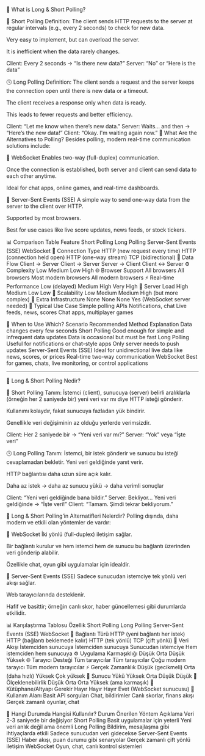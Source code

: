 🧠 What is Long & Short Polling?


🔁 Short Polling
Definition: The client sends HTTP requests to the server at regular intervals (e.g., every 2 seconds) to check for new data.

Very easy to implement, but can overload the server.

It is inefficient when the data rarely changes.


Client: Every 2 seconds → “Is there new data?”
Server: “No” or “Here is the data”



🕓 Long Polling
Definition: The client sends a request and the server keeps the connection open until there is new data or a timeout.

The client receives a response only when data is ready.

This leads to fewer requests and better efficiency.


Client: “Let me know when there’s new data.”
Server: Waits... and then → “Here’s the new data!”
Client: “Okay. I'm waiting again now.”
🔄 What Are the Alternatives to Polling?
Besides polling, modern real-time communication solutions include:



🔌 WebSocket
Enables two-way (full-duplex) communication.

Once the connection is established, both server and client can send data to each other anytime.

Ideal for chat apps, online games, and real-time dashboards.



📡 Server-Sent Events (SSE)
A simple way to send one-way data from the server to the client over HTTP.

Supported by most browsers.

Best for use cases like live score updates, news feeds, or stock tickers.



📊 Comparison Table
Feature	Short Polling	Long Polling	Server-Sent Events (SSE)	WebSocket
🔁 Connection Type	HTTP (new request every time)	HTTP (connection held open)	HTTP (one-way stream)	TCP (bidirectional)
🔄 Data Flow	Client → Server	Client → Server	Server → Client	Client ↔ Server
⚙️ Complexity	Low	Medium	Low	High
🌐 Browser Support	All browsers	All browsers	Most modern browsers	All modern browsers
⚡ Real-time Performance	Low (delayed)	Medium	High	Very High
🧠 Server Load	High	Medium	Low	Low
🔄 Scalability	Low	Medium	Medium	High (but more complex)
🔌 Extra Infrastructure	None	None	None	Yes (WebSocket server needed)
🧱 Typical Use Case	Simple polling APIs	Notifications, chat	Live feeds, news, scores	Chat apps, multiplayer games



🎯 When to Use Which?
Scenario	Recommended Method	Explanation
Data changes every few seconds	Short Polling	Good enough for simple and infrequent data updates
Data is occasional but must be fast	Long Polling	Useful for notifications or chat-style apps
Only server needs to push updates	Server-Sent Events (SSE)	Ideal for unidirectional live data like news, scores, or prices
Real-time two-way communication	WebSocket	Best for games, chats, live monitoring, or control applications

------------------------------------------------------------------------------------------------------------------------------

🧠 Long & Short Polling Nedir?



🔁 Short Polling
Tanım: İstemci (client), sunucuya (server) belirli aralıklarla (örneğin her 2 saniyede bir) yeni veri var mı diye HTTP isteği gönderir.

Kullanımı kolaydır, fakat sunucuya fazladan yük bindirir.

Genellikle veri değişiminin az olduğu yerlerde verimsizdir.

Client: Her 2 saniyede bir → “Yeni veri var mı?”
Server: “Yok” veya “İşte veri”



🕓 Long Polling
Tanım: İstemci, bir istek gönderir ve sunucu bu isteği cevaplamadan bekletir. Yeni veri geldiğinde yanıt verir.

HTTP bağlantısı daha uzun süre açık kalır.

Daha az istek → daha az sunucu yükü → daha verimli sonuçlar

Client: “Yeni veri geldiğinde bana bildir.”
Server: Bekliyor... Yeni veri geldiğinde → “İşte veri!”
Client: “Tamam. Şimdi tekrar bekliyorum.”


🔄 Long & Short Polling’in Alternatifleri Nelerdir?
Polling dışında, daha modern ve etkili olan yöntemler de vardır:




🔌 WebSocket
İki yönlü (full-duplex) iletişim sağlar.

Bir bağlantı kurulur ve hem istemci hem de sunucu bu bağlantı üzerinden veri gönderip alabilir.

Özellikle chat, oyun gibi uygulamalar için idealdir.



📡 Server-Sent Events (SSE)
Sadece sunucudan istemciye tek yönlü veri akışı sağlar.

Web tarayıcılarında desteklenir.

Hafif ve basittir; örneğin canlı skor, haber güncellemesi gibi durumlarda etkilidir.



📊 Karşılaştırma Tablosu
Özellik	Short Polling	Long Polling	Server-Sent Events (SSE)	WebSocket
🔁 Bağlantı Türü	HTTP (yeni bağlantı her istek)	HTTP (bağlantı beklemede kalır)	HTTP (tek yönlü)	TCP (çift yönlü)
🔄 Veri Akışı	İstemciden sunucuya	İstemciden sunucuya	Sunucudan istemciye	Hem istemciden hem sunucuya
⚙️ Uygulama Karmaşıklığı	Düşük	Orta	Düşük	Yüksek
🌐 Tarayıcı Desteği	Tüm tarayıcılar	Tüm tarayıcılar	Çoğu modern tarayıcı	Tüm modern tarayıcılar
⚡ Gerçek Zamanlılık	Düşük (gecikmeli)	Orta (daha hızlı)	Yüksek	Çok yüksek
🧠 Sunucu Yükü	Yüksek	Orta	Düşük	Düşük
🔄 Ölçeklenebilirlik	Düşük	Orta	Orta	Yüksek (ama karmaşık)
🔌 Kütüphane/Altyapı Gerekir	Hayır	Hayır	Hayır	Evet (WebSocket sunucusu)
🧱 Kullanım Alanı	Basit API sorguları	Chat, bildirimler	Canlı skorlar, finans akışı	Gerçek zamanlı oyunlar, chat



🎯 Hangi Durumda Hangisi Kullanılır?
Durum	Önerilen Yöntem	Açıklama
Veri 2-3 saniyede bir değişiyor	Short Polling	Basit uygulamalar için yeterli
Yeni veri anlık değil ama önemli	Long Polling	Bildirim, mesajlaşma gibi ihtiyaçlarda etkili
Sadece sunucudan veri gidecekse	Server-Sent Events (SSE)	Haber akışı, puan durumu gibi senaryolar
Gerçek zamanlı çift yönlü iletişim	WebSocket	Oyun, chat, canlı kontrol sistemleri
